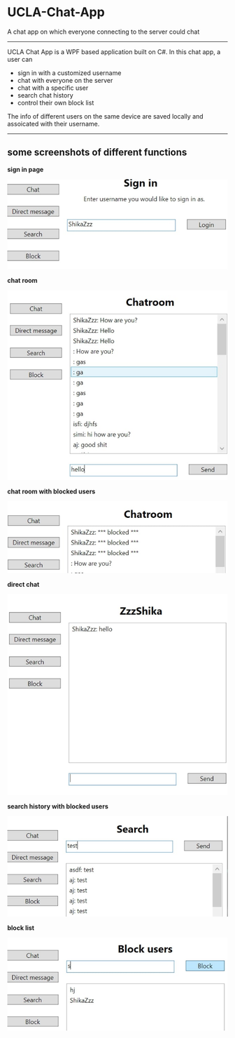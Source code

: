 # UCLA-Chat-App

A chat app on which everyone connecting to the server could chat

---

UCLA Chat App is a WPF based application built on C#. In this chat app, a user can 
- sign in with a customized username
- chat with everyone on the server
- chat with a specific user
- search chat history
- control their own block list

The info of different users on the same device are saved locally and assoicated with their username. 


---
## some screenshots of different functions

__sign in page__  

![__sign in page__](img/Login.jpg)
  

__chat room__  

![__chat room__](img/chatroom.jpg)
  

__chat room with blocked users__  

![__chat room with blocked users__](img/chatroom_02.jpg)

  
__direct chat__  

![__direct chat__](img/direct_msg.jpg)
  

  
__search history with blocked users__  

![__search history with blocked users__](img/search_02.jpg)
  

__block list__  

![__block list__](img/blocklist.jpg)

